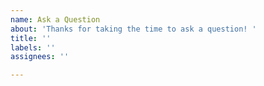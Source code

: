```yaml
---
name: Ask a Question
about: 'Thanks for taking the time to ask a question! '
title: ''
labels: ''
assignees: ''

---
```



